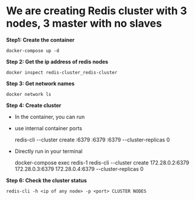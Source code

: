 
# We are creating Redis cluster with 3 nodes, 3 master with no slaves

**Step1: Create the container**

    docker-compose up -d

**Step 2: Get the ip address of redis nodes**
   
    docker inspect redis-cluster_redis-cluster

**Step 3: Get network names**

    docker network ls

**Step 4: Create cluster** 

- In the container, you can run
- use internal container ports
    

    
    redis-cli --cluster create <ip of redisnode-1>:6379 <ip of redisnode-2>:6379 <ip of redisnode-3>:6379 --cluster-replicas 0

- Directly run in your terminal

    
    docker-compose exec redis-1 redis-cli --cluster create 172.28.0.2:6379 172.28.0.3:6379 172.28.0.4:6379 --cluster-replicas 0

**Step 6: Check the cluster status**

    redis-cli -h <ip of any node> -p <port> CLUSTER NODES
